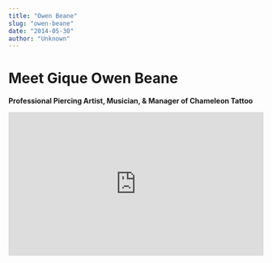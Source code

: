 ```yaml
---
title: "Owen Beane"
slug: "owen-beane"
date: "2014-05-30"
author: "Unknown"
---
```


# Meet Gique **Owen Beane**

**Professional Piercing Artist, Musician, & Manager of Chameleon Tattoo**

<div style="padding:56.25% 0 0 0;position:relative;"><iframe src="https://player.vimeo.com/video/96868201?h=0" style="position:absolute;top:0;left:0;width:100%;height:100%;" frameborder="0" allow="autoplay; fullscreen; picture-in-picture" allowfullscreen></iframe></div>
<script src="https://player.vimeo.com/api/player.js"></script>
